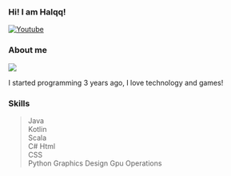 ### Hi! I am Halqq! 

[![Youtube](https://img.shields.io/badge/YouTube-FF0000?style=for-the-badge&logo=youtube&logoColor=white)](https://www.youtube.com/channel/UCCuUwk8v1CY-Ky50govD2Xw)

### About me
![](https://komarev.com/ghpvc/?username=Halqq&color=green)

I started programming 3 years ago, I love technology and games!

### Skills

> Java  
> Kotlin  
> Scala  
> C#
> Html  
> CSS    
> Python
> Graphics Design
> Gpu Operations
